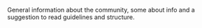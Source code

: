 General information about the community, some about info and a suggestion to read guidelines and structure.